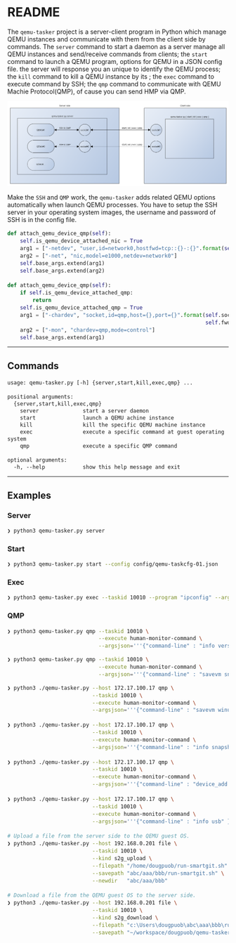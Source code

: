 # README

The `qemu-tasker` project is a server-client program in Python which manage QEMU instances and communicate with them from the client side by commands. The `server` command to start a daemon as a server manage all QEMU instances and send/receive commands from clients; the `start` command to launch a QEMU program, options for QEMU in a JSON config file. the server will response you an unique <TASKID> to identify the QEMU process; the `kill` command to kill a QEMU instance by its <TASKID>; the `exec` command to execute command by SSH; the `qmp` command to communicate with QEMU Machie Protocol(QMP), of cause you can send HMP via QMP.

![Figure](doc/figure.png)

Make the `SSH` and `QMP` work, the `qemu-tasker` adds related QEMU options automatically when launch QEMU processes. You have to setup the SSH server in your operating system images, the username and password of SSH is in the config file.

``` python
def attach_qemu_device_qmp(self):
    self.is_qemu_device_attached_nic = True
    arg1 = ["-netdev", "user,id=network0,hostfwd=tcp::{}-:{}".format(self.fwd_ports.ssh, 22)]
    arg2 = ["-net", "nic,model=e1000,netdev=network0"]
    self.base_args.extend(arg1)
    self.base_args.extend(arg2)

def attach_qemu_device_qmp(self):
    if self.is_qemu_device_attached_qmp:
        return
    self.is_qemu_device_attached_qmp = True
    arg1 = ["-chardev", "socket,id=qmp,host={},port={}".format(self.socket_addr.addr, 
                                                               self.fwd_ports.qmp)]
    arg2 = ["-mon", "chardev=qmp,mode=control"]
    self.base_args.extend(arg1)
```


----------

## Commands

```
usage: qemu-tasker.py [-h] {server,start,kill,exec,qmp} ...

positional arguments:
  {server,start,kill,exec,qmp}
    server              start a server daemon
    start               launch a QEMU achine instance
    kill                kill the specific QEMU machine instance
    exec                execute a specific command at guest operating system
    qmp                 execute a specific QMP command

optional arguments:
  -h, --help            show this help message and exit
```

----------

## Examples

### Server
``` bash
❯ python3 qemu-tasker.py server
```
### Start
``` bash
❯ python3 qemu-tasker.py start --config config/qemu-taskcfg-01.json
```

### Exec
``` bash
❯ python3 qemu-tasker.py exec --taskid 10010 --program "ipconfig" --arguments="-all"
```
### QMP

``` bash
❯ python3 qemu-tasker.py qmp --taskid 10010 \
                             --execute human-monitor-command \
                             --argsjson='''{"command-line" : "info version" }'''
```

``` bash
❯ python3 qemu-tasker.py qmp --taskid 10010 \
                             --execute human-monitor-command \
                             --argsjson='''{"command-line" : "savevm snapshot01" }'''
```


``` bash
❯ python3 ./qemu-tasker.py --host 172.17.100.17 qmp \
                           --taskid 10010 \
                           --execute human-monitor-command \
                           --argsjson='''{"command-line" : "savevm winusb" }'''

❯ python3 ./qemu-tasker.py --host 172.17.100.17 qmp \
                           --taskid 10010 \
                           --execute human-monitor-command \
                           --argsjson='''{"command-line" : "info snapshots" }'''

❯ python3 ./qemu-tasker.py --host 172.17.100.17 qmp \
                           --taskid 10010 \
                           --execute human-monitor-command \
                           --argsjson='''{"command-line" : "device_add usb-winusb,id=winusb-01,pcap=winusb-01.pcap" }'''

❯ python3 ./qemu-tasker.py --host 172.17.100.17 qmp \
                           --taskid 10010 \
                           --execute human-monitor-command \
                           --argsjson='''{"command-line" : "info usb" }'''

# Upload a file from the server side to the QEMU guest OS.
❯ python3 ./qemu-tasker.py --host 192.168.0.201 file \
                           --taskid 10010 \
                           --kind s2g_upload \
                           --filepath "/home/dougpuob/run-smartgit.sh" \
                           --savepath "abc/aaa/bbb/run-smartgit.sh" \
                           --newdir   "abc/aaa/bbb"

# Download a file from the QEMU guest OS to the server side.
❯ python3 ./qemu-tasker.py --host 192.168.0.201 file \
                           --taskid 10010 \
                           --kind s2g_download \
                           --filepath "c:\Users\dougpuob\abc\aaa\bbb\run-smartgit.sh" \
                           --savepath "~/workspace/dougpuob/qemu-tasker/qemu-tasker.git/src/run-smartgit.sh"

```